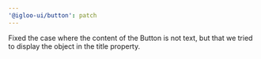 ```yaml
---
'@igloo-ui/button': patch
---
```


Fixed the case where the content of the Button is not text, but that we tried to display the object in the title property.
